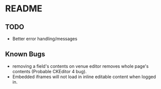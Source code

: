 # README

## TODO
* Better error handling/messages

## Known Bugs
* removing a field's contents on venue editor removes whole page's contents (Probable CKEditor 4 bug).
* Embedded iframes will not load in inline editable content when logged in.
